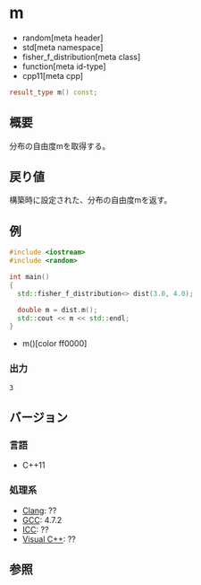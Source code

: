 # m
* random[meta header]
* std[meta namespace]
* fisher_f_distribution[meta class]
* function[meta id-type]
* cpp11[meta cpp]

```cpp
result_type m() const;
```

## 概要
分布の自由度mを取得する。


## 戻り値
構築時に設定された、分布の自由度mを返す。


## 例
```cpp example
#include <iostream>
#include <random>

int main()
{
  std::fisher_f_distribution<> dist(3.0, 4.0);

  double m = dist.m();
  std::cout << m << std::endl;
}
```
* m()[color ff0000]

### 出力
```
3
```

## バージョン
### 言語
- C++11

### 処理系
- [Clang](/implementation.md#clang): ??
- [GCC](/implementation.md#gcc): 4.7.2
- [ICC](/implementation.md#icc): ??
- [Visual C++](/implementation.md#visual_cpp): ??


## 参照


